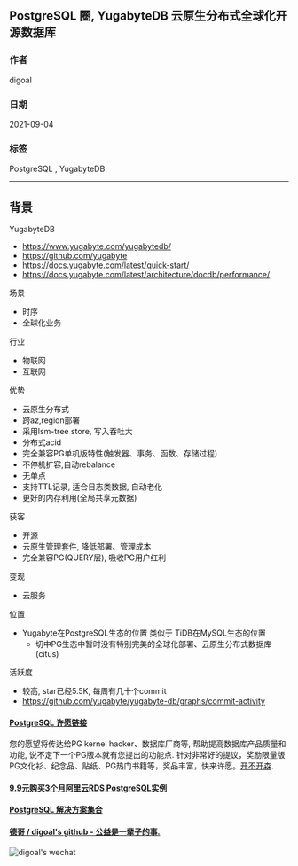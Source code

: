 ## PostgreSQL 圈, YugabyteDB 云原生分布式全球化开源数据库  
  
### 作者  
digoal  
  
### 日期  
2021-09-04   
  
### 标签  
PostgreSQL , YugabyteDB   
  
----  
  
## 背景  
  
YugabyteDB  
- https://www.yugabyte.com/yugabytedb/  
- https://github.com/yugabyte  
- https://docs.yugabyte.com/latest/quick-start/  
- https://docs.yugabyte.com/latest/architecture/docdb/performance/
  
场景  
- 时序  
- 全球化业务  
  
行业  
- 物联网  
- 互联网  
  
优势  
- 云原生分布式  
- 跨az,region部署  
- 采用lsm-tree store, 写入吞吐大  
- 分布式acid  
- 完全兼容PG单机版特性(触发器、事务、函数、存储过程)  
- 不停机扩容,自动rebalance  
- 无单点  
- 支持TTL记录, 适合日志类数据, 自动老化
- 更好的内存利用(全局共享元数据)
  
获客  
- 开源  
- 云原生管理套件, 降低部署、管理成本  
- 完全兼容PG(QUERY层), 吸收PG用户红利  
  
变现  
- 云服务  
  
位置  
- Yugabyte在PostgreSQL生态的位置 类似于 TiDB在MySQL生态的位置  
    - 切中PG生态中暂时没有特别完美的全球化部署、云原生分布式数据库(citus)  
  
活跃度
- 较高, star已经5.5K, 每周有几十个commit
- https://github.com/yugabyte/yugabyte-db/graphs/commit-activity
  
  
#### [PostgreSQL 许愿链接](https://github.com/digoal/blog/issues/76 "269ac3d1c492e938c0191101c7238216")
您的愿望将传达给PG kernel hacker、数据库厂商等, 帮助提高数据库产品质量和功能, 说不定下一个PG版本就有您提出的功能点. 针对非常好的提议，奖励限量版PG文化衫、纪念品、贴纸、PG热门书籍等，奖品丰富，快来许愿。[开不开森](https://github.com/digoal/blog/issues/76 "269ac3d1c492e938c0191101c7238216").  
  
  
#### [9.9元购买3个月阿里云RDS PostgreSQL实例](https://www.aliyun.com/database/postgresqlactivity "57258f76c37864c6e6d23383d05714ea")
  
  
#### [PostgreSQL 解决方案集合](https://yq.aliyun.com/topic/118 "40cff096e9ed7122c512b35d8561d9c8")
  
  
#### [德哥 / digoal's github - 公益是一辈子的事.](https://github.com/digoal/blog/blob/master/README.md "22709685feb7cab07d30f30387f0a9ae")
  
  
![digoal's wechat](../pic/digoal_weixin.jpg "f7ad92eeba24523fd47a6e1a0e691b59")
  
